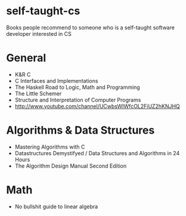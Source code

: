 self-taught-cs
==============

Books people recommend to someone who is a self-taught software developer interested in CS 


# General

- K&R C
- C Interfaces and Implementations
- The Haskell Road to Logic, Math and Programming
- The Little Schemer
- Structure and Interpretation of Computer Programs
- http://www.youtube.com/channel/UCwbsWIWfcOL2FiUZ2hKNJHQ

# Algorithms & Data Structures

- Mastering Algorithms with C
- Datastructures Demystifyed / Data Structures and Algorithms in 24 Hours
- The Algorithm Design Manual Second Edition

# Math

- No bullshit guide to linear algebra
